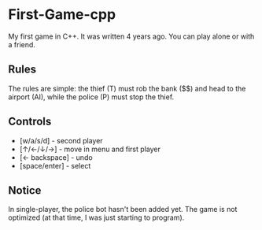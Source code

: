 # First-Game-cpp
My first game in C++. It was written 4 years ago. You can play alone or with a friend. 

## Rules
The rules are simple: the thief (T) must rob the bank ($$) and head to the airport (AI), while the police (P) must stop the thief. 

## Controls
- [w/a/s/d] - second player
- [↑/←/↓/→] - move in menu and first player 
- [← backspace] - undo 
- [space/enter] - select

## Notice 
In single-player, the police bot hasn't been added yet.
The game is not optimized (at that time, I was just starting to program). 
